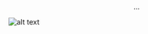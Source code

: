 <p align="center">...</p>

![alt text](https://mirror-media.imgix.net/publication-images/L06XtLGHULkecBEXVtZJe.png?height=600&width=1200&h=600&w=1200&auto=compress)



